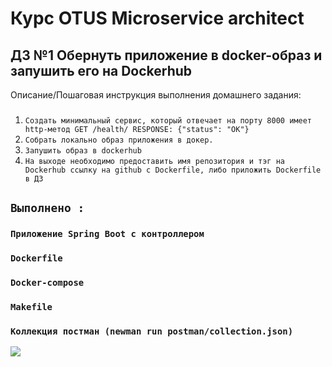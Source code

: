 # Курс OTUS Microservice architect
## ДЗ №1 Обернуть приложение в docker-образ и запушить его на Dockerhub

Описание/Пошаговая инструкция выполнения домашнего задания:

###
1. `Создать минимальный сервис, который отвечает на порту 8000
   имеет http-метод GET /health/
   RESPONSE: {"status": "OK"}`
2. `Cобрать локально образ приложения в докер.`
3. `Запушить образ в dockerhub`
4. `На выходе необходимо предоставить имя репозитория и тэг на Dockerhub
    ссылку на github c Dockerfile, либо приложить Dockerfile в ДЗ`
###   
## `Выполнено :`
### `Приложение Spring Boot с контроллером`
### `Dockerfile`
### `Docker-compose`
### `Makefile`
### `Коллекция постман (newman run postman/collection.json)`
![](D:\otus\otus_homework1\Screenshoot1.jpg)
